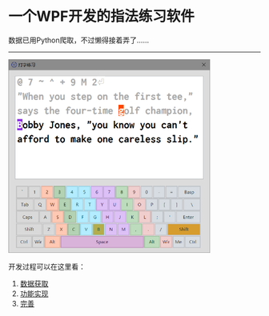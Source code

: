 # 一个WPF开发的指法练习软件

数据已用Python爬取，不过懒得接着弄了……

---

<img src="预览图.png" width="80%" height="80%">

开发过程可以在这里看：

1. [数据获取](https://swcp333.github.io/TypingTest1.html)
2. [功能实现](https://swcp333.github.io/TypingTest2.html)
3. [完善](https://swcp333.github.io/TypingTest3.html)
